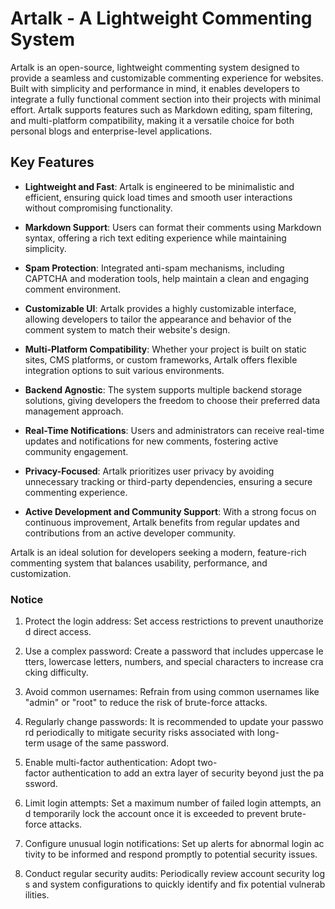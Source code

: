 # Artalk - A Lightweight Commenting System

Artalk is an open-source, lightweight commenting system designed to provide a seamless and customizable commenting experience for websites. Built with simplicity and performance in mind, it enables developers to integrate a fully functional comment section into their projects with minimal effort. Artalk supports features such as Markdown editing, spam filtering, and multi-platform compatibility, making it a versatile choice for both personal blogs and enterprise-level applications.

## Key Features

- **Lightweight and Fast**: Artalk is engineered to be minimalistic and efficient, ensuring quick load times and smooth user interactions without compromising functionality.

- **Markdown Support**: Users can format their comments using Markdown syntax, offering a rich text editing experience while maintaining simplicity.

- **Spam Protection**: Integrated anti-spam mechanisms, including CAPTCHA and moderation tools, help maintain a clean and engaging comment environment.

- **Customizable UI**: Artalk provides a highly customizable interface, allowing developers to tailor the appearance and behavior of the comment system to match their website's design.

- **Multi-Platform Compatibility**: Whether your project is built on static sites, CMS platforms, or custom frameworks, Artalk offers flexible integration options to suit various environments.

- **Backend Agnostic**: The system supports multiple backend storage solutions, giving developers the freedom to choose their preferred data management approach.

- **Real-Time Notifications**: Users and administrators can receive real-time updates and notifications for new comments, fostering active community engagement.

- **Privacy-Focused**: Artalk prioritizes user privacy by avoiding unnecessary tracking or third-party dependencies, ensuring a secure commenting experience.

- **Active Development and Community Support**: With a strong focus on continuous improvement, Artalk benefits from regular updates and contributions from an active developer community.

Artalk is an ideal solution for developers seeking a modern, feature-rich commenting system that balances usability, performance, and customization.

### Notice

1.  Protect the login address: Set access restrictions to prevent unauthorized direct access.
    
2.  Use a complex password: Create a password that includes uppercase letters, lowercase letters, numbers, and special characters to increase cracking difficulty.
    
3.  Avoid common usernames: Refrain from using common usernames like "admin" or "root" to reduce the risk of brute-force attacks.
    
4.  Regularly change passwords: It is recommended to update your password periodically to mitigate security risks associated with long-term usage of the same password.
    
5.  Enable multi-factor authentication: Adopt two-factor authentication to add an extra layer of security beyond just the password.
    
6.  Limit login attempts: Set a maximum number of failed login attempts, and temporarily lock the account once it is exceeded to prevent brute-force attacks.
    
7.  Configure unusual login notifications: Set up alerts for abnormal login activity to be informed and respond promptly to potential security issues.
    
8.  Conduct regular security audits: Periodically review account security logs and system configurations to quickly identify and fix potential vulnerabilities.
        